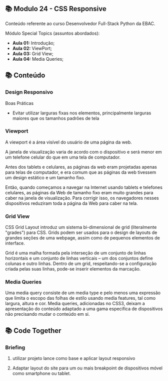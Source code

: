 ## 📚 Modulo 24 - CSS Responsive
Conteúdo referente ao curso Desenvolvedor Full-Stack Python da EBAC.

Módulo Special Topics (assuntos abordados):
- **Aula 01:** Introdução;
- **Aula 02:** ViewPort;
- **Aula 03:** Grid View;
- **Aula 04:** Media Queries;

## 📚 Conteúdo

### Design Responsivo
Boas Práticas
- Evitar utilizar larguras fixas nos elementos, principalmente larguras maiores que os tamanhos padrões de tela

### Viewport
A viewport é a área visível do usuário de uma página da web.

A janela de visualização varia de acordo com o dispositivo e será menor em um telefone celular do que em uma tela de computador.

Antes dos tablets e celulares, as páginas da web eram projetadas apenas para telas de computador, e era comum que as páginas da web tivessem um design estático e um tamanho fixo.

Então, quando começamos a navegar na Internet usando tablets e telefones celulares, as páginas da Web de tamanho fixo eram muito grandes para caber na janela de visualização. Para corrigir isso, os navegadores nesses dispositivos reduziram toda a página da Web para caber na tela.

### Grid View
CSS Grid Layout introduz um sistema bi-dimensional de grid (literalmente "grades") para CSS. Grids podem ser usados para o design de layouts de grandes seções de uma webpage, assim como de pequenos elementos de interface.

Grid é uma malha formada pela interseção de um conjunto de linhas horizontais e um conjunto de linhas verticais – um dos conjuntos define colunas e outro linhas. Dentro de um grid, respeitando-se a configuração criada pelas suas linhas, pode-se inserir elementos da marcação.

### Media Queries
Uma media query consiste de um media type e pelo menos uma expressão que limita o escopo das folhas de estilo usando media features, tal como largura, altura e cor. Media queries, adicionadas no CSS3, deixam a apresentação do conteúdo adaptado a uma gama especifica de dispositivos não precisando mudar o conteúdo em si.


## 📚 Code Together
### Briefing
1. utilizar projeto lance como base e aplicar layout responsivo

2. Adaptar layout do site para um ou mais breakpoint de dispositivos móvel como smartphone ou tablet.